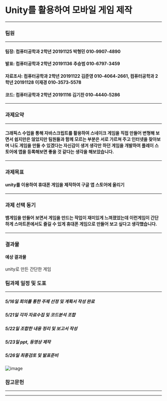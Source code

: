 # Unity를 활용하여 모바일 게임 제작
***
   
### 팀원 
***
   #### 팀장: 컴퓨터공학과 2학년 20191125 박형민 010-9907-4890
   #### 발표: 컴퓨터공학과 2학년 20191136 추승범 010-6797-3459
   #### 자료조사: 컴퓨터공학과 2학년 20191122 김준영 010-4064-2661, 컴퓨터공학과 2학년 20191128 이재경 010-3573-5578
   #### 코드: 컴퓨터공학과 2학년 20191116 김기찬 010-4440-5286 

***
### 과제요약 
***
#### 그래픽스 수업을 통해 자바스크립트를 활용하여 스네이크 게임을 직접 만들어 변형해 보면서 쉽지만은 않았지만 팀원들과 함께 모르는 부분은 서로 가르쳐 주고 인터넷을 찾아보며 나도 게임을 만들 수 있겠다는 자신감이 생겨 생각만 하던 게임을 개발하여 플레이 스토어에 앱을 등록해보면 좋을 것 같다는 생각을 해보았습니다. 
***
### 과제목표 
#### unity를 이용하여 휴대폰 게임을 제작하여 구글 앱 스토어에 올리기 
***
### 과제 선택 동기 
#### 뱀게임을 만들어 보면서 게임을 만드는 작업이 재미있게 느껴졌었는데 이런게임이 간단하게 스마트폰에서도 즐길 수 있게 휴대폰 게임으로 만들어 보고 싶다고 생각했습니다. 
***
### 결과물
#### 예상 결과물 
unity로 만든 간단한 게임 
### 팀과제 일정 및 도표
***
##### 5/16일 회의를 통한 주제 선정 및 계획서 작성 완료
##### 5/21일 각자 자료수집 및 코드분석 조합
##### 5/22일 조합한 내용 정리 및 보고서 작성
##### 5/23일 ppt, 동영상 제작 
##### 5/26일 최종검토 및 발표준비
![image](https://user-images.githubusercontent.com/50895124/168554693-0accfc71-ce72-466c-a6d7-5f3c91ff37f5.png)
### 참고문헌
***
***



